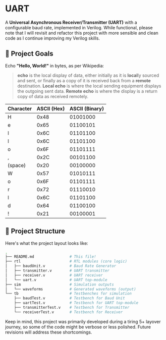 # UART

A **Universal Asynchronous Receiver/Transmitter (UART)** with a configurable baud rate, implemented in Verilog. While functional, please note that I will revisit and refactor this project with more sensible and clean code as I continue improving my Verilog skills.

## 🎯 Project Goals

Echo **"Hello, World!"** in bytes, as per Wikipedia:
> **echo** is the local display of data, either initially as it is **local**ly sourced and sent, or finally as a copy of it is received back from a **remote** destination. **Local echo** is where the local sending equipment displays the outgoing sent data. **Remote echo** is where the display is a return copy of data as received remotely.

| Character | ASCII (Hex) | ASCII (Binary)  |
|-----------|-------------|-----------------|
| H         | 0x48        | 01001000        |
| e         | 0x65        | 01100101        |
| l         | 0x6C        | 01101100        |
| l         | 0x6C        | 01101100        |
| o         | 0x6F        | 01101111        |
| ,         | 0x2C        | 00101100        |
| (space)   | 0x20        | 00100000        |
| W         | 0x57        | 01010111        |
| o         | 0x6F        | 01101111        |
| r         | 0x72        | 01110010        |
| l         | 0x6C        | 01101100        |
| d         | 0x64        | 01100100        |
| !         | 0x21        | 00100001        |

## 📂 Project Structure

Here's what the project layout looks like:

```bash
.
├── README.md                # This file!
├── rtl                      # RTL modules (core logic)
│   ├── baudUnit.v           # Baud Rate Generator
│   ├── transmitter.v        # UART transmitter
│   ├── receiver.v           # UART receiver
│   └── uart.v               # UART top-module
├── sim                      # Simulation outputs
│   └── waveforms            # Generated waveforms (output)
└── tb                       # Testbenches for simulation
    ├── baudTest.v           # Testbench for Baud Unit
    ├── uartTest.v           # Testbench for UART top-module
    ├── transmitterTest.v    # Testbench for Transmitter
    └── receiverTest.v       # Testbench for Receiver 
```

Keep in mind, this project was primarily developed during a tiring 5+ layover journey, so some of the code might be verbose or less polished. Future revisions will address these shortcomings.
